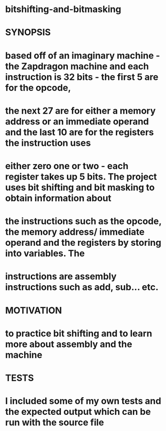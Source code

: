 # bitshifting-and-bitmasking

# SYNOPSIS
# based off of an imaginary machine - the Zapdragon machine and each instruction is 32 bits - the first 5 are for the opcode, 
# the next 27 are for either a memory address or an immediate operand and the last 10 are for the registers the instruction uses
# either zero one or two - each register takes up 5 bits. The project uses bit shifting and bit masking to obtain information about
# the instructions such as the opcode, the memory address/ immediate operand and the registers by storing into variables. The 
# instructions are assembly instructions such as add, sub... etc.

# MOTIVATION
# to practice bit shifting and to learn more about assembly and the machine

# TESTS
# I included some of my own tests and the expected output which can be run with the source file
